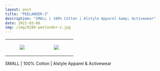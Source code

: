 ```yaml
---
layout: post
title: "PEELANDER-Z"
description: "SMALL | 100% Cotton | Alstyle Apparel &amp; Activewear"
date: 2021-03-08
img: /img/0289-peelander-z.jpg
---
```




<table style="width:100%;"><tr><td style="vertical-align:top;">
      <figure class="tmblr-full" data-orig-height="2048" data-orig-width="1365" data-orig-src="https://concertshirts.netlify.app/shirts/0289/0289-01.jpg"><img src="https://64.media.tumblr.com/9ee3a96d59cc7b40dd4312f936574647/068759f4f53f050b-9d/s540x810/003e0269dff4a6840c2b37a1e77b481f8b66055b.jpg" data-orig-height="2048" data-orig-width="1365" data-orig-src="https://concertshirts.netlify.app/shirts/0289/0289-01.jpg"/></figure></td>
    <td style="vertical-align:top;">
      <figure class="tmblr-full" data-orig-height="2048" data-orig-width="1365" data-orig-src="https://concertshirts.netlify.app/shirts/0289/0289-02.jpg"><img src="https://64.media.tumblr.com/71c012278a71c347006e874be5e12ef6/068759f4f53f050b-41/s540x810/0d7d14a734db989e030025ff527fe7195754fbed.jpg" data-orig-height="2048" data-orig-width="1365" data-orig-src="https://concertshirts.netlify.app/shirts/0289/0289-02.jpg"/></figure></td>
  </tr></table><p>
  SMALL | 100% Cotton | Alstyle Apparel &amp; Activewear
</p>
